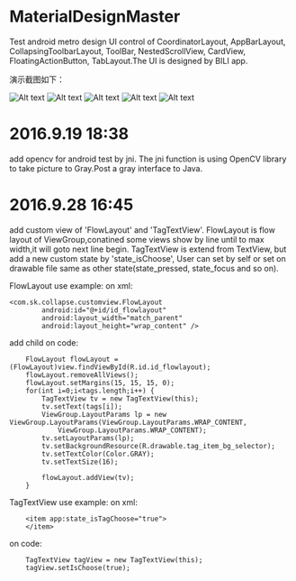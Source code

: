 # MaterialDesignMaster
Test android metro design UI control of CoordinatorLayout, AppBarLayout, CollapsingToolbarLayout, ToolBar, NestedScrollView, CardView, FloatingActionButton, TabLayout.The UI is designed by BILI app.


演示截图如下：

![Alt text](https://github.com/sk569437/MaterialDesignMaster/raw/master/ScreenShot/1.png )
![Alt text](https://github.com/sk569437/MaterialDesignMaster/raw/master/ScreenShot/2.png)
![Alt text](https://github.com/sk569437/MaterialDesignMaster/raw/master/ScreenShot/3.png)
![Alt text](https://github.com/sk569437/MaterialDesignMaster/raw/master/ScreenShot/4.png)
![Alt text](https://github.com/sk569437/MaterialDesignMaster/raw/master/ScreenShot/5.png)



# 2016.9.19 18:38
add opencv for android test by jni. The jni function is using OpenCV library to take picture to Gray.Post a gray interface to Java.

# 2016.9.28 16:45
add custom view of 'FlowLayout' and 'TagTextView'. FlowLayout is flow layout of ViewGroup,conatined some views show by line until to max width,it will goto next line begin. TagTextView is extend from TextView, but add a new custom state by 'state_isChoose', User can set by self or set on drawable file same as other state(state_pressed, state_focus and so on).

FlowLayout use example:
on xml:
```
<com.sk.collapse.customview.FlowLayout
        android:id="@+id/id_flowlayout"
        android:layout_width="match_parent"
        android:layout_height="wrap_content" />
```

add child on code:
```
	FlowLayout flowLayout = (FlowLayout)view.findViewById(R.id.id_flowlayout);
	flowLayout.removeAllViews();
	flowLayout.setMargins(15, 15, 15, 0);
	for(int i=0;i<tags.length;i++) {
	    TagTextView tv = new TagTextView(this);
	    tv.setText(tags[i]);
	    ViewGroup.LayoutParams lp = new ViewGroup.LayoutParams(ViewGroup.LayoutParams.WRAP_CONTENT,
		    ViewGroup.LayoutParams.WRAP_CONTENT);
	    tv.setLayoutParams(lp);
	    tv.setBackgroundResource(R.drawable.tag_item_bg_selector);
	    tv.setTextColor(Color.GRAY);
	    tv.setTextSize(16);

	    flowLayout.addView(tv);
	}
```

TagTextView use example:
on xml:
```
	<item app:state_isTagChoose="true">
	</item>
```
on code:
```
	TagTextView tagView = new TagTextView(this);
	tagView.setIsChoose(true);
```
